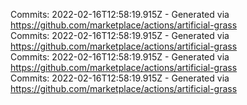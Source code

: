 Commits: 2022-02-16T12:58:19.915Z - Generated via https://github.com/marketplace/actions/artificial-grass
<br>
Commits: 2022-02-16T12:58:19.915Z - Generated via https://github.com/marketplace/actions/artificial-grass
<br>
Commits: 2022-02-16T12:58:19.915Z - Generated via https://github.com/marketplace/actions/artificial-grass
<br>
Commits: 2022-02-16T12:58:19.915Z - Generated via https://github.com/marketplace/actions/artificial-grass
<br>
